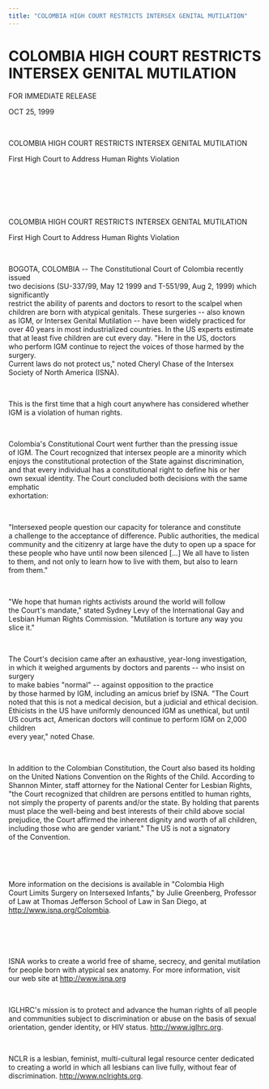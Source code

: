 ```yaml
---
title: "COLOMBIA HIGH COURT RESTRICTS INTERSEX GENITAL MUTILATION"
---
```


# COLOMBIA HIGH COURT RESTRICTS INTERSEX GENITAL MUTILATION

  
  


FOR IMMEDIATE RELEASE

  
  


OCT 25, 1999

  
  


&nbsp;

  
  


COLOMBIA HIGH COURT RESTRICTS INTERSEX GENITAL MUTILATION

  
  


First High Court to Address Human Rights Violation

  
  


&nbsp;

  
  


&nbsp;

  
  


&nbsp;

  
  


COLOMBIA HIGH COURT RESTRICTS INTERSEX GENITAL MUTILATION

  
  


First High Court to Address Human Rights Violation

  
  


&nbsp;

  
  


BOGOTA, COLOMBIA -- The Constitutional Court of Colombia recently issued  
two decisions (SU-337/99, May 12 1999 and T-551/99, Aug 2, 1999) which significantly  
restrict the ability of parents and doctors to resort to the scalpel when  
children are born with atypical genitals. These surgeries -- also known  
as IGM, or Intersex Genital Mutilation -- have been widely practiced for  
over 40 years in most industrialized countries. In the US experts estimate  
that at least five children are cut every day. "Here in the US, doctors  
who perform IGM continue to reject the voices of those harmed by the surgery.  
Current laws do not protect us," noted Cheryl Chase of the Intersex  
Society of North America (ISNA).

  
  


&nbsp;

  
  


This is the first time that a high court anywhere has considered whether  
IGM is a violation of human rights.

  
  


&nbsp;

  
  


Colombia's Constitutional Court went further than the pressing issue  
of IGM. The Court recognized that intersex people are a minority which  
enjoys the constitutional protection of the State against discrimination,  
and that every individual has a constitutional right to define his or her  
own sexual identity. The Court concluded both decisions with the same emphatic  
exhortation:

  
  


&nbsp;

  
  


"Intersexed people question our capacity for tolerance and constitute  
a challenge to the acceptance of difference. Public authorities, the medical  
community and the citizenry at large have the duty to open up a space for  
these people who have until now been silenced [...] We all have to listen  
to them, and not only to learn how to live with them, but also to learn  
from them."

  
  


&nbsp;

  
  


"We hope that human rights activists around the world will follow  
the Court's mandate," stated Sydney Levy of the International Gay and  
Lesbian Human Rights Commission. "Mutilation is torture any way you  
slice it."

  
  


&nbsp;

  
  


The Court's decision came after an exhaustive, year-long investigation,  
in which it weighed arguments by doctors and parents -- who insist on surgery  
to make babies "normal" -- against opposition to the practice  
by those harmed by IGM, including an amicus brief by ISNA. "The Court  
noted that this is not a medical decision, but a judicial and ethical decision.  
Ethicists in the US have uniformly denounced IGM as unethical, but until  
US courts act, American doctors will continue to perform IGM on 2,000 children  
every year," noted Chase.

  
  


&nbsp;

  
  


In addition to the Colombian Constitution, the Court also based its holding  
on the United Nations Convention on the Rights of the Child. According to  
Shannon Minter, staff attorney for the National Center for Lesbian Rights,  
"the Court recognized that children are persons entitled to human rights,  
not simply the property of parents and/or the state. By holding that parents  
must place the well-being and best interests of their child above social  
prejudice, the Court affirmed the inherent dignity and worth of all children,  
including those who are gender variant." The US is not a signatory  
of the Convention.

  
  


&nbsp;

  
  


&nbsp;

  
  


More information on the decisions is available in "Colombia High  
Court Limits Surgery on Intersexed Infants," by Julie Greenberg, Professor  
of Law at Thomas Jefferson School of Law in San Diego, at http://www.isna.org/Colombia.

  
  


&nbsp;

  
  


###

  
  


&nbsp;

  
  


ISNA works to create a world free of shame, secrecy, and genital mutilation  
for people born with atypical sex anatomy. For more information, visit  
our web site at <A HREF="http://www.isna.org/">http://www.isna.org</A>

  
  


&nbsp;

  
  


IGLHRC's mission is to protect and advance the human rights of all people  
and communities subject to discrimination or abuse on the basis of sexual  
orientation, gender identity, or HIV status. <A HREF="http://www.iglhrc.org/">http://www.iglhrc.org</A>.

  
  


&nbsp;

  
  


NCLR is a lesbian, feminist, multi-cultural legal resource center dedicated  
to creating a world in which all lesbians can live fully, without fear of  
discrimination. <A HREF="http://www.nclrights.org/">http://www.nclrights.org</A>.